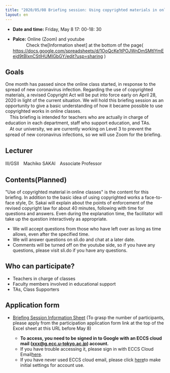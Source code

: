 ```yaml
---
title: "2020/05/08 Briefing session: Using copyrighted materials in online classes"
layout: en
---
```


* **Date and time:** Friday, May 8 17: 00-18: 30

* **Palce:** Online (Zoom) and youtube  <br>
　　　Check the[Information sheet] at the bottom of the page( https://docs.google.com/spreadsheets/d/1OoQcKe1tPOJWnDmSMtIYmEejd9tBlxnCStlHUMIGbGY/edit?usp=sharing )


## Goals

One month has passed since the online class started, in response to the spread of new coronavirus infection. Regarding the use of copyrighted materials, a revised Copyright Act will be put into force early on April 28, 2020 in light of the current situation. We will hold this briefing session as an opportunity to give a basic understanding of how it became possible to use copyrighted works in online classes.<br>
　This briefing is intended for teachers who are actually in charge of education in each department, staff who support education, and TAs.<br>
　At our university, we are currently working on Level 3 to prevent the spread of new coronavirus infections, so we will use Zoom for the briefing.

## Lecturer
III/GSII　Machiko SAKAI　Associate Professor


## Contents(Planned)

"Use of copyrighted material in online classes" is the content for this briefing. In addition to the basic idea of ​​using copyrighted works a face-to-face style, Dr. Sakai will explain about the points of enforcement of the revised copyright law for about 40 minutes, following with time for questions and answers. Even during the explanation time, the facilitator will take up the question interactively as appropriate.
  * We will accept questions from those who have left over as long as time allows, even after the specified time.
  * We will answer questions on sli.do and chat at a later date.
  * Comments will be turned off on the youtube side, so if you have any questions, please visit sli.do if you have any questions.



## Who can participate?
* Teachers in charge of classes
* Faculty members involved in educational support
* TAs, Class Supporters

## Application form

* [Briefing Session Information Sheet]( https://docs.google.com/spreadsheets/d/1OoQcKe1tPOJWnDmSMtIYmEejd9tBlxnCStlHUMIGbGY/edit?usp=sharing ) (To grasp the number of participants, please apply from the participation application form link at the top of the Excel sheet at this URL before May 8)

  * **To access, you need to be signed in to Google with an ECCS cloud mail (xxx@g.ecc.u-tokyo.ac.jp) account.**
  * If you have trouble accessing it, please sign in with ECCS Cloud Email[here](https://mail.google.com/a/g.ecc.u-tokyo.ac.jp).
  * If you have never used ECCS cloud email, please click [here](https://hwb.ecc.u-tokyo.ac.jp/wp/literacy/email/initialize/)to make initial settings for account use.
